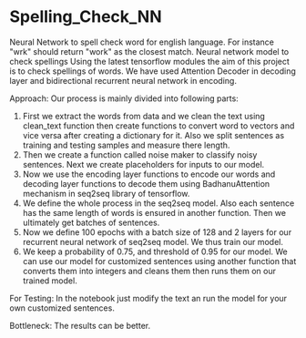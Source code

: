 # Spelling_Check_NN
Neural Network to spell check word for english language. For instance "wrk" should return "work" as the closest match.
Neural network model to check spellings
Using the latest tensorflow modules the aim of this project is to check spellings of words.
We have used Attention Decoder in decoding layer and bidirectional recurrent neural network in encoding.

Approach:
Our process is mainly divided into following parts:
1) First we extract the words from data and we clean the text using clean_text function then create functions to convert word to vectors and vice versa after creating a dictionary for it. Also we split sentences as training and testing samples and measure there length.
2) Then we create a function called noise maker to classify noisy sentences. Next we create placeholders for inputs to our model.
3) Now we use the encoding layer functions to encode our words and decoding layer functions to decode them using BadhanuAttention mechanism in seq2seq library of tensorflow.
4) We define the whole process in the seq2seq model. Also each sentence has the same length of words is ensured in another function. Then we ultimately get batches of sentences.
5) Now we define 100 epochs with a batch size of 128 and 2 layers for our recurrent neural network of seq2seq model. We thus train our model.
6) We keep a probability of 0.75, and threshold of 0.95 for our model. We can use our model for customized sentences using another function that converts them into integers and cleans them then runs them on our trained model. 

For Testing:
In the notebook just modify the  text an run the model for your own customized sentences.

Bottleneck:
The results can be better.
